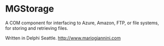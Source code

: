 # MGStorage
A COM component for interfacing to Azure, Amazon, FTP, or file systems, for storing and retrieving files.

Written in Delphi Seattle.
http://www.mariogiannini.com
